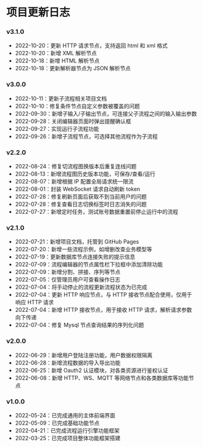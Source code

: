 # 项目更新日志

### v3.1.0

- 2022-10-20：更新 HTTP 请求节点，支持返回 html 和 xml 格式
- 2022-10-20：新增 XML 解析节点
- 2022-10-18：新增 HTML 解析节点
- 2022-10-18：更新解析器节点为 JSON 解析节点

### v3.0.0

- 2022-10-11：更新子流程相关项目文档
- 2022-10-10：修复条件节点自定义参数被覆盖的问题
- 2022-09-30：新增子输入/子输出节点，可连接父子流程之间的输入输出参数
- 2022-09-28：关闭编辑器页面时弹出提醒确认框
- 2022-09-27：实现运行子流程功能
- 2022-09-26：新增子流程节点，可选择其他流程作为子流程

### v2.2.0

- 2022-08-24：修复切流程图换版本后重复连线问题
- 2022-08-13：新增流程图历史版本功能，可保存/查看/运行
- 2022-08-07：新增根据 IP 配置全局请求统一限流
- 2022-08-01：封装 WebSocket 请求自动刷新 token
- 2022-07-28：修复刷新页面后获取不到当前用户的问题
- 2022-07-28：修复查看日志切换标签时日志消失的问题
- 2022-07-27：新增定时任务，测试账号数据重置前停止运行中的流程

### v2.1.0

- 2022-07-21：新增项目文档，托管到 GitHub Pages
- 2022-07-20：新增一些流程示例，如增删改查业务模型等
- 2022-07-19：更新数据库节点连接失败的提示信息
- 2022-07-09：流程编辑器的节点属性栏下拉框中添加清除功能
- 2022-07-09：新增分割、拼接、序列等节点
- 2022-07-05：仅管理员用户可查看操作日志
- 2022-07-04：将手动停止的流程更新流程状态为已完成
- 2022-07-04：更新 HTTP 响应节点，与 HTTP 接收节点配合使用，仅用于响应 HTTP 请求
- 2022-07-04：新增 HTTP 接收节点，用于接收 HTTP 请求，解析请求参数向下传递
- 2022-07-04：修复 Mysql 节点查询结果的序列化问题

### v2.0.0

- 2022-06-29：新增用户登陆注册功能，用户数据权限隔离
- 2022-06-28：新增流程数据的导入导出功能
- 2022-06-25：新增 Oauth2 认证模块，对各类资源进行鉴权认证
- 2022-06-08：新增 HTTP、WS、MQTT 等网络节点和各类数据库等功能节点

### v1.0.0

- 2022-05-24：已完成通用的主体前端界面
- 2022-05-09：已完成基础功能节点
- 2022-04-21：已完成流程运行引擎功能框架
- 2022-03-25：已完成项目整体功能框架搭建
